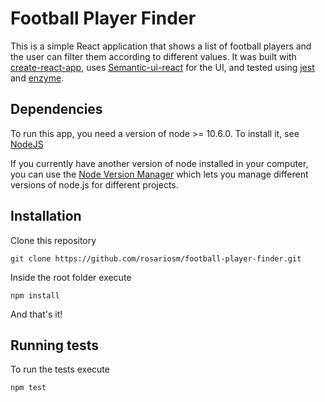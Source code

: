 # Football Player Finder

This is a simple React application that shows a list of football players and the user can filter them according to different values. It was built with [create-react-app](https://github.com/facebook/create-react-app), uses [Semantic-ui-react](https://github.com/Semantic-Org/Semantic-UI-React) for the UI, and tested using [jest](https://github.com/facebook/jest) and [enzyme](https://github.com/airbnb/enzyme).

## Dependencies

To run this app, you need a version of node >=  10.6.0. To install it, see [NodeJS](https://nodejs.org/es/)

If you currently have another version of node installed in your computer, you can use the [Node Version Manager](https://github.com/creationix/nvm) which lets you manage different versions of node.js for different projects.

## Installation

Clone this repository

```
git clone https://github.com/rosariosm/football-player-finder.git
```

Inside the root folder execute

```
npm install
```

And that's it!

## Running tests

To run the tests execute

```
npm test
```




